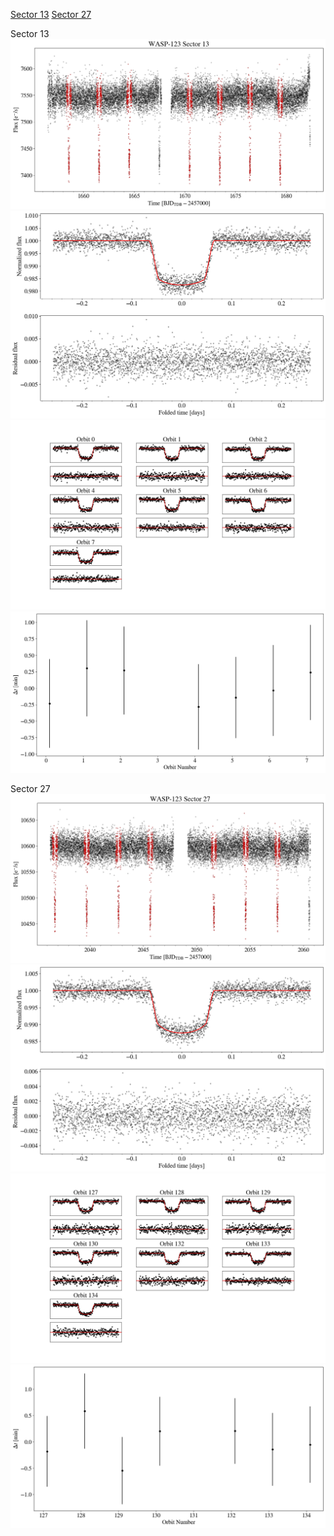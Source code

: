 [Sector 13](#sector13)
[Sector 27](#sector27)

<a name = "sector13"></a>
Sector 13
![alt text](/tt/WASP-123_Sector_13/WASP-123_Sector_13_a_TimeSeries.png)
![alt text](/tt/WASP-123_Sector_13/WASP-123_Sector_13_b_FoldedLightCurve.png)
![alt text](/tt/WASP-123_Sector_13/WASP-123_Sector_13_b_IndividualTransitsWithFit.png)
![alt text](/tt/WASP-123_Sector_13/WASP-123_Sector_13_c_TimingResiduals.png)

<a name = "sector27"></a>
Sector 27
![alt text](/tt/WASP-123_Sector_27/WASP-123_Sector_27_a_TimeSeries.png)
![alt text](/tt/WASP-123_Sector_27/WASP-123_Sector_27_b_FoldedLightCurve.png)
![alt text](/tt/WASP-123_Sector_27/WASP-123_Sector_27_b_IndividualTransitsWithFit.png)
![alt text](/tt/WASP-123_Sector_27/WASP-123_Sector_27_c_TimingResiduals.png)

